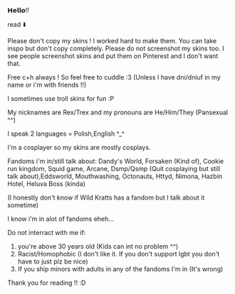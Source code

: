 𝗛𝗲𝗹𝗹𝗼!! 

read ⬇️

Please don't copy my skins ! I worked hard to make them. You can take inspo but don't copy completely. Please do not screenshot my skins too. I see people screenshot skins and put them on Pinterest and I don't want that.

Free c+h always ! So feel free to cuddle :3 (Unless I have dni/dniuf in my name or i'm with friends !!)

I sometimes use troll skins for fun :P

My nicknames are Rex/Trex and my pronouns are He/Him/They (Pansexual ^^)

I speak 2 languages = Polish,English ^_^

I'm a cosplayer so my skins are mostly cosplays.

Fandoms i'm in/still talk about:
Dandy's World, Forsaken (Kind of), Cookie run kingdom, Squid game, Arcane, Dsmp/Qsmp (Quit cosplaying but still talk about),Eddsworld, Mouthwashing, Octonauts, Httyd, Nimona, Hazbin Hotel, Heluva Boss (kinda)

(I honestly don't know if Wild Kratts has a fandom but I talk about it sometime)

I know i'm in alot of fandoms eheh...

Do not interract with me if:

1. you're above 30 years old (Kids can int no problem ^^)
2. Racist/Homophobic (I don't like it. If you don't support lgbt you don't have to just plz be nice)
3. If you ship minors with adults in any of the fandoms I'm in (It's wrong)

Thank you for reading !! :D
